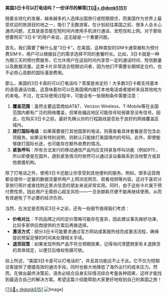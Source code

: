 **美国3日卡可以打电话吗？一份详尽的解答[[TG💪+ @donk5151](https://t.me/s/donk5151)]**

随着全球化的发展，越来越多的人选择出国旅行或短期居住，而美国作为世界上最受欢迎的旅游目的地之一，吸引了无数游客。在计划前往美国之前，很多人会关心通讯问题，尤其是是否能在短时间内使用手机进行通话、发短信和上网。对于那些想要购买“3日卡”的用户来说，这无疑是一个重要问题。

首先，我们需要了解什么是“3日卡”。在美国，这种类型的SIM卡通常被称为预付费SIM卡，用户可以根据自己的需求选择不同的套餐时长。比如，3日卡就是一种为期三天的预付费服务，它允许用户在这段时间内享受一定的通话时间、短信数量以及数据流量。这类卡片非常适合短期访问者，因为他们不需要长期绑定合约，也不必担心高额的国际漫游费用。

那么，美国的3日卡真的可以打电话吗？答案是肯定的！大多数3日卡都支持基本的语音通话功能，这意味着你可以在美国境内拨打本地电话或者接听来自其他地方的来电。不过，在实际使用过程中，可能会有一些限制条件需要注意：

1. **覆盖范围**：虽然主要运营商如AT&T、Verizon Wireless、T-Mobile等在全国范围内都有广泛的网络覆盖，但某些偏远地区可能信号较弱甚至没有信号。因此，在购买3日卡之前，最好先确认你的行程路线是否处于良好的网络覆盖区域内。
2. **拨打国际电话**：如果需要拨打其他国家的电话，则需查看具体套餐是否包含此项服务。如果没有特别说明，则默认只能拨打美国境内的号码。此外，即使能够拨打国际长途，也可能存在额外收费的情况。
3. **紧急呼叫**：所有合法发行的移动通信产品均应支持紧急呼叫功能（例如911），所以即便是在国外，遇到紧急情况时依然可以通过该设备联系到当地警方或其他救援机构。

除了打电话之外，使用3日卡还能让你享受到其他便利的服务。例如，很多运营商都会提供一定量的数据流量供用户上网浏览网页、观看视频等内容。这对于喜欢分享旅行照片或查找附近景点信息的朋友来说非常实用。同时，由于这些卡片属于预付费性质，因此用户无需担心超支风险——一旦余额耗尽便不能再继续使用，从而有效避免了不必要的经济负担。

当然，在决定是否购买3日卡之前，还有一些细节值得我们考虑：

- **价格对比**：不同品牌之间的定价策略可能存在差异，因此建议事先做好功课，比较多家供应商提供的方案后再做选择。
- **激活方式**：部分3日卡可能要求通过官方网站或客服热线完成激活流程，确保提前预留足够的时间来处理相关手续。
- **退货政策**：如果发现所购产品不符合预期效果，记得询问清楚商家有关退换货的具体规定，以便日后维权有据可依。

综上所述，“美国3日卡是可以打电话的”，并且其功能远不止于此。它不仅为短期访客提供了便捷高效的通讯手段，同时也极大地降低了海外出行的成本压力。然而，在做出最终决策前，请务必结合自身实际情况综合考量各种因素，这样才能找到最适合自己的解决方案。希望这篇介绍能帮助大家更好地规划自己的美国之旅！

[[TG💪+ @donk5151](https://t.me/s/donk5151) ![Image](https://i.postimg.cc/rwNCRYN7/Snipaste-2025-04-30-17-27-05.png)]